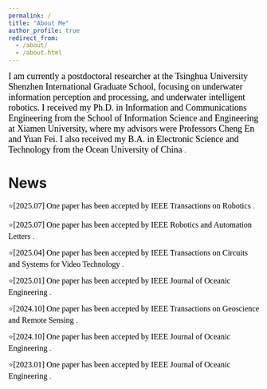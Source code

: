 ```yaml
---
permalink: /
title: "About Me"
author_profile: true
redirect_from: 
  - /about/
  - /about.html
---
```


<font face="Times New Roman" id="education" color=black size=4>I am currently a postdoctoral researcher at the Tsinghua University Shenzhen International Graduate School, focusing on underwater information perception and processing, and underwater intelligent robotics. I received my Ph.D. in Information and Communications Engineering from the School of Information Science and Engineering at Xiamen University, where my advisors were Professors Cheng En and Yuan Fei. I also received my B.A. in Electronic Science and Technology from the Ocean University of China </font>.


News
======

:star:<font face="Times New Roman" color=black size=3>[2025.07] One paper has been accepted by IEEE Transactions on Robotics </font>.

:star:<font face="Times New Roman" color=black size=3>[2025.07] One paper has been accepted by IEEE Robotics and Automation Letters </font>.

:star:<font face="Times New Roman" color=black size=3>[2025.04] One paper has been accepted by IEEE Transactions on Circuits and Systems for Video Technology </font>.

:star:<font face="Times New Roman" color=black size=3>[2025.01] One paper has been accepted by IEEE Journal of Oceanic Engineering </font>.

:star:<font face="Times New Roman" color=black size=3>[2024.10] One paper has been accepted by IEEE Transactions on Geoscience and Remote Sensing </font>.

:star:<font face="Times New Roman" color=black size=3>[2024.10] One paper has been accepted by IEEE Journal of Oceanic Engineering </font>.

:star:<font face="Times New Roman" color=black size=3>[2023.01] One paper has been accepted by IEEE Journal of Oceanic Engineering </font>.

